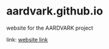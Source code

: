 # aardvark.github.io
website for the AARDVARK project 

link: [website link](countingshe3p.github.io/AARDVARK) 
